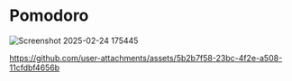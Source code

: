 # Pomodoro
![Screenshot 2025-02-24 175445](https://github.com/user-attachments/assets/0fae8424-822a-452e-96c7-a13b1ae5c0b6)


https://github.com/user-attachments/assets/5b2b7f58-23bc-4f2e-a508-11cfdbf4656b

